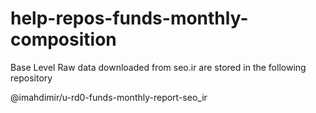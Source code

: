 # help-repos-funds-monthly-composition
 
Base Level Raw data downloaded from seo.ir are stored in the following repository


@imahdimir/u-rd0-funds-monthly-report-seo_ir 
